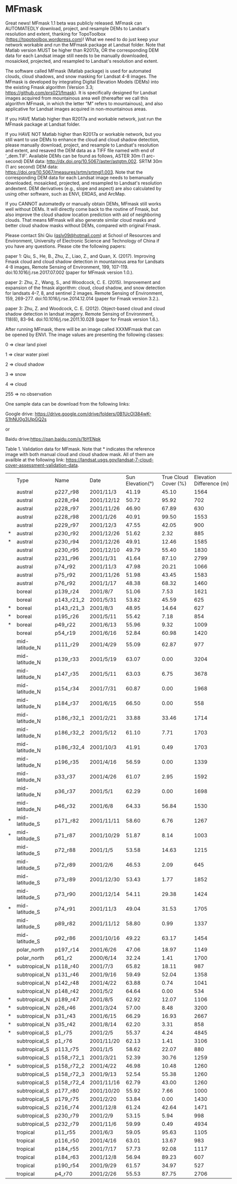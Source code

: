 # MFmask
Great news! MFmask 1.1 beta was publicly released.
MFmask can AUTOMATEDLY download, project, and resample DEMs to Landsat's resolution and extent, thanking for TopoToolbox (https://topotoolbox.wordpress.com)! What we need to do just keep your network workable and run the MFmask package at Landsat folder. Note that Matlab version MUST be higher than R2017a, OR the corresponding DEM data for each Landsat image still needs to be manually downloaded, mosaicked, projected, and resampled to Landsat's resolution and extent.

The software called MFmask (Matlab package) is used for automated clouds, cloud shadows, and snow masking for Landsat 4-8 images. The MFmask is developed by integrating Digital Elevation Models (DEMs) into the existing Fmask algorithm (Version 3.3; https://github.com/prs021/fmask). It is specifically designed for Landsat images acquired from mountainous area well (thereafter we call this algorithm MFmask, in which the letter “M” refers to mountainous), and also applicative for Landsat images acquired in non-mountainous areas.

If you HAVE Matlab higher than R2017a and workable network, just run the MFmask package at Landsat folder.

If you HAVE NOT Matlab higher than R2017a or workable network, but you still want to use DEMs to enhance the cloud and cloud shadow detection, please manually download, project, and resample to Landsat's resolution and extent, and resaved the DEM data as a TIFF file named with end of ‘_dem.TIF’.
Available DEMs can be found as follows, ASTER 30m (1 arc-second) DEM data: http://dx.doi.org/10.5067/aster/astgtm.002. SRTM 30m (1 arc second) DEM data: https://doi.org/10.5067/measures/srtm/srtmgl1.003. Note that the corresponding DEM data for each Landsat image needs to bemanually downloaded, mosaicked, projected, and resampled to Landsat's resolution andextent. DEM derivatives (e.g., slope and aspect) are also calculated by using other software, such as ENVI, ERDAS, and ArcMap.

If you CANNOT automatedly or manually obtain DEMs, MFmask still works well without DEMs. It will directly come back to the routine of Fmask, but also improve the cloud shadow location prediction with aid of neighboring clouds. That means MFmask will also generate similar cloud masks and better cloud shadow masks without DEMs, compared with original Fmask.


Please contact Shi Qiu (qsly09@hotmail.com) at School of Resources and Environment, University of Electronic Science and Technology of China if you have any questions.
Please cite the following papers:

paper 1: Qiu, S., He, B., Zhu, Z., Liao, Z., and Quan, X. (2017). Improving Fmask cloud and cloud shadow detection in mountainous area for Landsats 4-8 images, Remote Sensing of Environment, 199, 107-119. doi:10.1016/j.rse.2017.07.002 (paper for MFmask version 1.0.).

paper 2: Zhu, Z., Wang, S., and Woodcock, C. E. (2015). Improvement and expansion of the fmask algorithm: cloud, cloud shadow, and snow detection for landsats 4–7, 8, and sentinel 2 images. Remote Sensing of Environment, 159, 269-277. doi:10.1016/j.rse.2014.12.014 (paper for Fmask version 3.2.).

paper 3: Zhu, Z. and Woodcock, C. E. (2012). Object-based cloud and cloud shadow detection in landsat imagery. Remote Sensing of Environment, 118(6), 83-94. doi:10.1016/j.rse.2011.10.028 (paper for Fmask version 1.6.).

After running MFmask, there will be an image called XXXMFmask that can be opened by ENVI. The image values are presenting the following classes:

0 => clear land pixel

1 => clear water pixel

2 => cloud shadow

3 => snow

4 => cloud

255 => no observation

One sample data can be download from the following links:

Google drive: https://drive.google.com/drive/folders/0B1UcOl384wK-S1hNU0g3UlpGQ2s

or

Baidu drive:https://pan.baidu.com/s/1bYENpk



Table 1. Validation data for MFmask. Note that * indicates the reference image with both manual cloud and cloud shadow mask. All of them are availble at the following link: https://landsat.usgs.gov/landsat-7-cloud-cover-assessment-validation-data.
<table border=0 cellpadding=0 cellspacing=0 width=707 class=xl6528235
 style='border-collapse:collapse;table-layout:fixed;width:533pt'>
 <col class=xl6528235 width=13 style='mso-width-source:userset;mso-width-alt:
 465;width:10pt'>
 <col class=xl6528235 width=92 style='mso-width-source:userset;mso-width-alt:
 3211;width:69pt'>
 <col class=xl6528235 width=77 style='mso-width-source:userset;mso-width-alt:
 2699;width:58pt'>
 <col class=xl7028235 width=102 style='mso-width-source:userset;mso-width-alt:
 3560;width:77pt'>
 <col class=xl6828235 width=110 style='mso-width-source:userset;mso-width-alt:
 3840;width:83pt'>
 <col class=xl6828235 width=151 style='mso-width-source:userset;mso-width-alt:
 5282;width:114pt'>
 <col class=xl7328235 width=162 style='mso-width-source:userset;mso-width-alt:
 5655;width:122pt'>
 <tr height=20 style='height:15.0pt'>
  <td height=20 class=xl6528235 width=13 style='height:15.0pt;width:10pt'> </td>
  <td class=xl6728235 width=92 style='width:69pt'>Type</td>
  <td class=xl6728235 width=77 style='width:58pt'>Name</td>
  <td class=xl6728235 width=102 style='width:77pt'>Date</td>
  <td class=xl6728235 width=110 style='width:83pt'>Sun Elevation(&deg;)</td>
  <td class=xl6728235 width=151 style='width:114pt'>True Cloud Cover (%)</td>
  <td class=xl6728235 width=162 style='width:122pt'>Elevation Difference (m)</td>
 </tr>
 <tr class=xl8028235 height=19 style='height:14.5pt'>
  <td height=19 class=xl8028235 style='height:14.5pt'>&nbsp;</td>
  <td class=xl6628235>austral</td>
  <td class=xl6628235>p227_r98</td>
  <td class=xl6928235>2001/11/3</td>
  <td class=xl7128235>41.19</td>
  <td class=xl7228235>45.10</td>
  <td class=xl7328235>1564</td>
 </tr>
 <tr height=19 style='height:14.5pt'>
  <td height=19 class=xl6528235 style='height:14.5pt'></td>
  <td class=xl6628235>austral</td>
  <td class=xl6628235>p228_r94</td>
  <td class=xl6928235>2001/12/12</td>
  <td class=xl7128235>50.72</td>
  <td class=xl7228235>95.92</td>
  <td class=xl7328235>702</td>
 </tr>
 <tr height=19 style='height:14.5pt'>
  <td height=19 class=xl6528235 style='height:14.5pt'></td>
  <td class=xl6628235>austral</td>
  <td class=xl6628235>p228_r97</td>
  <td class=xl6928235>2001/11/26</td>
  <td class=xl7128235>46.90</td>
  <td class=xl7228235>67.89</td>
  <td class=xl7328235>630</td>
 </tr>
 <tr height=19 style='height:14.5pt'>
  <td height=19 class=xl6528235 style='height:14.5pt'></td>
  <td class=xl6628235>austral</td>
  <td class=xl6628235>p228_r98</td>
  <td class=xl6928235>2001/1/26</td>
  <td class=xl7128235>40.91</td>
  <td class=xl7228235>99.50</td>
  <td class=xl7328235>1553</td>
 </tr>
 <tr height=19 style='height:14.5pt'>
  <td height=19 class=xl6528235 style='height:14.5pt'></td>
  <td class=xl6628235>austral</td>
  <td class=xl6628235>p229_r97</td>
  <td class=xl6928235>2001/12/3</td>
  <td class=xl7128235>47.55</td>
  <td class=xl7228235>42.05</td>
  <td class=xl7328235>900</td>
 </tr>
 <tr height=19 style='height:14.5pt'>
  <td height=19 class=xl6528235 style='height:14.5pt'>*</td>
  <td class=xl7528235>austral</td>
  <td class=xl7528235>p230_r92</td>
  <td class=xl7628235>2001/12/26</td>
  <td class=xl7728235>51.62</td>
  <td class=xl7828235>2.32</td>
  <td class=xl7928235>885</td>
 </tr>
 <tr class=xl8028235 height=19 style='height:14.5pt'>
  <td height=19 class=xl6528235 style='height:14.5pt'>*</td>
  <td class=xl7528235>austral</td>
  <td class=xl7528235>p230_r94</td>
  <td class=xl7628235>2001/12/26</td>
  <td class=xl7728235>49.91</td>
  <td class=xl7828235>12.46</td>
  <td class=xl7928235>1585</td>
 </tr>
 <tr class=xl6528235 height=19 style='height:14.5pt'>
  <td height=19 class=xl6528235 style='height:14.5pt'></td>
  <td class=xl6628235>austral</td>
  <td class=xl6628235>p230_r95</td>
  <td class=xl6928235>2001/12/10</td>
  <td class=xl7128235>49.79</td>
  <td class=xl7228235>55.40</td>
  <td class=xl7328235>1830</td>
 </tr>
 <tr height=19 style='height:14.5pt'>
  <td height=19 class=xl6528235 style='height:14.5pt'></td>
  <td class=xl6628235>austral</td>
  <td class=xl6628235>p231_r96</td>
  <td class=xl6928235>2001/1/31</td>
  <td class=xl7128235>41.64</td>
  <td class=xl7228235>87.10</td>
  <td class=xl7328235>2799</td>
 </tr>
 <tr height=19 style='height:14.5pt'>
  <td height=19 class=xl6528235 style='height:14.5pt'></td>
  <td class=xl6628235>austral</td>
  <td class=xl6628235>p74_r92</td>
  <td class=xl6928235>2001/11/3</td>
  <td class=xl7128235>47.98</td>
  <td class=xl7228235>20.21</td>
  <td class=xl7328235>1066</td>
 </tr>
 <tr height=19 style='height:14.5pt'>
  <td height=19 class=xl6528235 style='height:14.5pt'></td>
  <td class=xl6628235>austral</td>
  <td class=xl6628235>p75_r92</td>
  <td class=xl6928235>2001/11/26</td>
  <td class=xl7128235>51.98</td>
  <td class=xl7228235>43.45</td>
  <td class=xl7328235>1583</td>
 </tr>
 <tr height=19 style='height:14.5pt'>
  <td height=19 class=xl6528235 style='height:14.5pt'></td>
  <td class=xl6628235>austral</td>
  <td class=xl6628235>p76_r92</td>
  <td class=xl6928235>2001/1/17</td>
  <td class=xl7128235>48.38</td>
  <td class=xl7228235>68.32</td>
  <td class=xl7328235>1460</td>
 </tr>
 <tr class=xl8028235 height=19 style='height:14.5pt'>
  <td height=19 class=xl8028235 style='height:14.5pt'>&nbsp;</td>
  <td class=xl6628235>boreal</td>
  <td class=xl6628235>p139_r24</td>
  <td class=xl6928235>2001/8/7</td>
  <td class=xl7128235>51.06</td>
  <td class=xl7228235>7.53</td>
  <td class=xl7328235>1621</td>
 </tr>
 <tr height=19 style='height:14.5pt'>
  <td height=19 class=xl6528235 style='height:14.5pt'></td>
  <td class=xl6628235>boreal</td>
  <td class=xl6628235>p143_r21_2</td>
  <td class=xl6928235>2001/5/31</td>
  <td class=xl7128235>53.82</td>
  <td class=xl7228235>45.59</td>
  <td class=xl7328235>625</td>
 </tr>
 <tr height=19 style='height:14.5pt'>
  <td height=19 class=xl6528235 style='height:14.5pt'>*</td>
  <td class=xl7528235>boreal</td>
  <td class=xl7528235>p143_r21_3</td>
  <td class=xl7628235>2001/8/3</td>
  <td class=xl7728235>48.95</td>
  <td class=xl7828235>14.64</td>
  <td class=xl7928235>627</td>
 </tr>
 <tr height=19 style='height:14.5pt'>
  <td height=19 class=xl6528235 style='height:14.5pt'>*</td>
  <td class=xl7528235>boreal</td>
  <td class=xl7528235>p195_r26</td>
  <td class=xl7628235>2001/5/11</td>
  <td class=xl7728235>55.42</td>
  <td class=xl7828235>7.18</td>
  <td class=xl7928235>854</td>
 </tr>
 <tr height=19 style='height:14.5pt'>
  <td height=19 class=xl6528235 style='height:14.5pt'>*</td>
  <td class=xl7528235>boreal</td>
  <td class=xl7528235>p49_r22</td>
  <td class=xl7628235>2001/6/13</td>
  <td class=xl7728235>55.96</td>
  <td class=xl7828235>9.32</td>
  <td class=xl7928235>1009</td>
 </tr>
 <tr class=xl8028235 height=19 style='height:14.5pt'>
  <td height=19 class=xl8028235 style='height:14.5pt'>&nbsp;</td>
  <td class=xl6628235>boreal</td>
  <td class=xl6628235>p54_r19</td>
  <td class=xl6928235>2001/6/16</td>
  <td class=xl7128235>52.84</td>
  <td class=xl7228235>60.98</td>
  <td class=xl7328235>1420</td>
 </tr>
 <tr height=19 style='height:14.5pt'>
  <td height=19 class=xl6528235 style='height:14.5pt'></td>
  <td class=xl6628235>mid-latitude_N</td>
  <td class=xl6628235>p111_r29</td>
  <td class=xl6928235>2001/4/29</td>
  <td class=xl7128235>55.09</td>
  <td class=xl7228235>62.87</td>
  <td class=xl7328235>977</td>
 </tr>
 <tr height=19 style='height:14.5pt'>
  <td height=19 class=xl6528235 style='height:14.5pt'></td>
  <td class=xl6628235>mid-latitude_N</td>
  <td class=xl6628235>p139_r33</td>
  <td class=xl6928235>2001/5/19</td>
  <td class=xl7128235>63.07</td>
  <td class=xl7228235>0.00</td>
  <td class=xl7328235>3204</td>
 </tr>
 <tr class=xl8028235 height=19 style='height:14.5pt'>
  <td height=19 class=xl8028235 style='height:14.5pt'>&nbsp;</td>
  <td class=xl6628235>mid-latitude_N</td>
  <td class=xl6628235>p147_r35</td>
  <td class=xl6928235>2001/5/11</td>
  <td class=xl7128235>63.03</td>
  <td class=xl7228235>6.75</td>
  <td class=xl7328235>3678</td>
 </tr>
 <tr height=19 style='height:14.5pt'>
  <td height=19 class=xl6528235 style='height:14.5pt'></td>
  <td class=xl6628235>mid-latitude_N</td>
  <td class=xl6628235>p154_r34</td>
  <td class=xl6928235>2001/7/31</td>
  <td class=xl7128235>60.87</td>
  <td class=xl7228235>0.00</td>
  <td class=xl7328235>1968</td>
 </tr>
 <tr height=19 style='height:14.5pt'>
  <td height=19 class=xl6528235 style='height:14.5pt'></td>
  <td class=xl6628235>mid-latitude_N</td>
  <td class=xl6628235>p184_r37</td>
  <td class=xl6928235>2001/6/15</td>
  <td class=xl7128235>66.50</td>
  <td class=xl7228235>0.00</td>
  <td class=xl7328235>558</td>
 </tr>
 <tr height=19 style='height:14.5pt'>
  <td height=19 class=xl6528235 style='height:14.5pt'></td>
  <td class=xl6628235>mid-latitude_N</td>
  <td class=xl6628235>p186_r32_1</td>
  <td class=xl6928235>2001/2/21</td>
  <td class=xl7128235>33.88</td>
  <td class=xl7228235>33.46</td>
  <td class=xl7328235>1714</td>
 </tr>
 <tr height=19 style='height:14.5pt'>
  <td height=19 class=xl6528235 style='height:14.5pt'></td>
  <td class=xl6628235>mid-latitude_N</td>
  <td class=xl6628235>p186_r32_2</td>
  <td class=xl6928235>2001/5/12</td>
  <td class=xl7128235>61.10</td>
  <td class=xl7228235>7.71</td>
  <td class=xl7328235>1703</td>
 </tr>
 <tr height=19 style='height:14.5pt'>
  <td height=19 class=xl6528235 style='height:14.5pt'></td>
  <td class=xl6628235>mid-latitude_N</td>
  <td class=xl6628235>p186_r32_4</td>
  <td class=xl6928235>2001/10/3</td>
  <td class=xl7128235>41.91</td>
  <td class=xl7228235>0.49</td>
  <td class=xl7328235>1703</td>
 </tr>
 <tr height=19 style='height:14.5pt'>
  <td height=19 class=xl6528235 style='height:14.5pt'></td>
  <td class=xl6628235>mid-latitude_N</td>
  <td class=xl6628235>p196_r35</td>
  <td class=xl6928235>2001/4/16</td>
  <td class=xl7128235>56.59</td>
  <td class=xl7228235>0.00</td>
  <td class=xl7328235>1339</td>
 </tr>
 <tr height=19 style='height:14.5pt'>
  <td height=19 class=xl6528235 style='height:14.5pt'></td>
  <td class=xl6628235>mid-latitude_N</td>
  <td class=xl6628235>p33_r37</td>
  <td class=xl6928235>2001/4/26</td>
  <td class=xl7128235>61.07</td>
  <td class=xl7228235>2.95</td>
  <td class=xl7328235>1592</td>
 </tr>
 <tr height=19 style='height:14.5pt'>
  <td height=19 class=xl6528235 style='height:14.5pt'></td>
  <td class=xl6628235>mid-latitude_N</td>
  <td class=xl6628235>p36_r37</td>
  <td class=xl6928235>2001/5/1</td>
  <td class=xl7128235>62.29</td>
  <td class=xl7228235>0.00</td>
  <td class=xl7328235>1698</td>
 </tr>
 <tr class=xl8028235 height=19 style='height:14.5pt'>
  <td height=19 class=xl8028235 style='height:14.5pt'>&nbsp;</td>
  <td class=xl6628235>mid-latitude_N</td>
  <td class=xl6628235>p46_r32</td>
  <td class=xl6928235>2001/6/8</td>
  <td class=xl7128235>64.33</td>
  <td class=xl7428235>56.84</td>
  <td class=xl7328235>1530</td>
 </tr>
 <tr height=19 style='height:14.5pt'>
  <td height=19 class=xl6528235 style='height:14.5pt'>*</td>
  <td class=xl7528235>mid-latitude_S</td>
  <td class=xl7528235>p171_r82</td>
  <td class=xl7628235>2001/11/11</td>
  <td class=xl7728235>58.60</td>
  <td class=xl7828235>6.76</td>
  <td class=xl7928235>1267</td>
 </tr>
 <tr class=xl8028235 height=19 style='height:14.5pt'>
  <td height=19 class=xl6528235 style='height:14.5pt'>*</td>
  <td class=xl7528235>mid-latitude_S</td>
  <td class=xl7528235>p71_r87</td>
  <td class=xl7628235>2001/10/29</td>
  <td class=xl7728235>51.87</td>
  <td class=xl7828235>8.14</td>
  <td class=xl7928235>1003</td>
 </tr>
 <tr height=19 style='height:14.5pt'>
  <td height=19 class=xl6528235 style='height:14.5pt'></td>
  <td class=xl6628235>mid-latitude_S</td>
  <td class=xl6628235>p72_r88</td>
  <td class=xl6928235>2001/1/5</td>
  <td class=xl7128235>53.58</td>
  <td class=xl7228235>14.63</td>
  <td class=xl7328235>1215</td>
 </tr>
 <tr height=19 style='height:14.5pt'>
  <td height=19 class=xl6528235 style='height:14.5pt'></td>
  <td class=xl6628235>mid-latitude_S</td>
  <td class=xl6628235>p72_r89</td>
  <td class=xl6928235>2001/2/6</td>
  <td class=xl7128235>46.53</td>
  <td class=xl7228235>2.09</td>
  <td class=xl7328235>645</td>
 </tr>
 <tr height=19 style='height:14.5pt'>
  <td height=19 class=xl6528235 style='height:14.5pt'></td>
  <td class=xl6628235>mid-latitude_S</td>
  <td class=xl6628235>p73_r89</td>
  <td class=xl6928235>2001/12/30</td>
  <td class=xl7128235>53.43</td>
  <td class=xl7228235>1.77</td>
  <td class=xl7328235>1852</td>
 </tr>
 <tr height=19 style='height:14.5pt'>
  <td height=19 class=xl6528235 style='height:14.5pt'></td>
  <td class=xl6628235>mid-latitude_S</td>
  <td class=xl6628235>p73_r90</td>
  <td class=xl6928235>2001/12/14</td>
  <td class=xl7128235>54.11</td>
  <td class=xl7228235>29.38</td>
  <td class=xl7328235>1424</td>
 </tr>
 <tr height=19 style='height:14.5pt'>
  <td height=19 class=xl6528235 style='height:14.5pt'>*</td>
  <td class=xl7528235>mid-latitude_S</td>
  <td class=xl7528235>p74_r91</td>
  <td class=xl7628235>2001/11/3</td>
  <td class=xl7728235>49.04</td>
  <td class=xl7828235>31.53</td>
  <td class=xl7928235>1705</td>
 </tr>
 <tr height=19 style='height:14.5pt'>
  <td height=19 class=xl6528235 style='height:14.5pt'></td>
  <td class=xl6628235>mid-latitude_S</td>
  <td class=xl6628235>p89_r82</td>
  <td class=xl6928235>2001/11/12</td>
  <td class=xl7128235>58.80</td>
  <td class=xl7228235>0.99</td>
  <td class=xl7328235>1337</td>
 </tr>
 <tr height=19 style='height:14.5pt'>
  <td height=19 class=xl6528235 style='height:14.5pt'></td>
  <td class=xl6628235>mid-latitude_S</td>
  <td class=xl6628235>p92_r86</td>
  <td class=xl6928235>2001/10/16</td>
  <td class=xl7128235>49.22</td>
  <td class=xl7228235>63.17</td>
  <td class=xl7328235>1454</td>
 </tr>
 <tr height=19 style='height:14.5pt'>
  <td height=19 class=xl6528235 style='height:14.5pt'></td>
  <td class=xl6628235>polar_north</td>
  <td class=xl6628235>p197_r14</td>
  <td class=xl6928235>2001/6/26</td>
  <td class=xl7128235>47.06</td>
  <td class=xl7228235>18.97</td>
  <td class=xl7328235>1149</td>
 </tr>
 <tr height=19 style='height:14.5pt'>
  <td height=19 class=xl6528235 style='height:14.5pt'></td>
  <td class=xl6628235>polar_north</td>
  <td class=xl6628235>p61_r2</td>
  <td class=xl6928235>2000/6/14</td>
  <td class=xl7128235>32.24</td>
  <td class=xl7228235>1.41</td>
  <td class=xl7328235>1700</td>
 </tr>
 <tr class=xl8028235 height=19 style='height:14.5pt'>
  <td height=19 class=xl6528235 style='height:14.5pt'>*</td>
  <td class=xl7528235>subtropical_N</td>
  <td class=xl7528235>p118_r40</td>
  <td class=xl7628235>2001/7/3</td>
  <td class=xl7728235>65.82</td>
  <td class=xl7828235>18.11</td>
  <td class=xl7928235>987</td>
 </tr>
 <tr class=xl8028235 height=19 style='height:14.5pt'>
  <td height=19 class=xl8028235 style='height:14.5pt'>&nbsp;</td>
  <td class=xl6628235>subtropical_N</td>
  <td class=xl6628235>p131_r46</td>
  <td class=xl6928235>2001/9/16</td>
  <td class=xl7128235>59.49</td>
  <td class=xl7228235>52.04</td>
  <td class=xl7328235>1358</td>
 </tr>
 <tr height=19 style='height:14.5pt'>
  <td height=19 class=xl6528235 style='height:14.5pt'></td>
  <td class=xl6628235>subtropical_N</td>
  <td class=xl6628235>p142_r48</td>
  <td class=xl6928235>2001/4/22</td>
  <td class=xl7128235>63.88</td>
  <td class=xl7228235>0.74</td>
  <td class=xl7328235>1041</td>
 </tr>
 <tr height=19 style='height:14.5pt'>
  <td height=19 class=xl6528235 style='height:14.5pt'></td>
  <td class=xl6628235>subtropical_N</td>
  <td class=xl6628235>p148_r42</td>
  <td class=xl6928235>2001/5/2</td>
  <td class=xl7128235>64.64</td>
  <td class=xl7228235>0.00</td>
  <td class=xl7328235>534</td>
 </tr>
 <tr height=19 style='height:14.5pt'>
  <td height=19 class=xl6528235 style='height:14.5pt'>*</td>
  <td class=xl7528235>subtropical_N</td>
  <td class=xl7528235>p189_r47</td>
  <td class=xl7628235>2001/8/5</td>
  <td class=xl7728235>62.92</td>
  <td class=xl7828235>12.07</td>
  <td class=xl7928235>1106</td>
 </tr>
 <tr class=xl8028235 height=19 style='height:14.5pt'>
  <td height=19 class=xl6528235 style='height:14.5pt'>*</td>
  <td class=xl7528235>subtropical_N</td>
  <td class=xl7528235>p26_r46</td>
  <td class=xl7628235>2001/3/24</td>
  <td class=xl7728235>57.00</td>
  <td class=xl7828235>8.48</td>
  <td class=xl7928235>3200</td>
 </tr>
 <tr class=xl8028235 height=19 style='height:14.5pt'>
  <td height=19 class=xl6528235 style='height:14.5pt'>*</td>
  <td class=xl7528235>subtropical_N</td>
  <td class=xl7528235>p31_r43</td>
  <td class=xl7628235>2001/6/15</td>
  <td class=xl7728235>66.29</td>
  <td class=xl7828235>16.93</td>
  <td class=xl7928235>2667</td>
 </tr>
 <tr height=19 style='height:14.5pt'>
  <td height=19 class=xl6528235 style='height:14.5pt'>*</td>
  <td class=xl7528235>subtropical_N</td>
  <td class=xl7528235>p35_r42</td>
  <td class=xl7628235>2001/8/14</td>
  <td class=xl7728235>62.20</td>
  <td class=xl7828235>3.31</td>
  <td class=xl7928235>858</td>
 </tr>
 <tr class=xl8028235 height=19 style='height:14.5pt'>
  <td height=19 class=xl6528235 style='height:14.5pt'>*</td>
  <td class=xl7528235>subtropical_S</td>
  <td class=xl7528235>p1_r75</td>
  <td class=xl7628235>2001/2/5</td>
  <td class=xl7728235>55.37</td>
  <td class=xl7828235>4.24</td>
  <td class=xl7928235>4845</td>
 </tr>
 <tr height=19 style='height:14.5pt'>
  <td height=19 class=xl6528235 style='height:14.5pt'></td>
  <td class=xl6628235>subtropical_S</td>
  <td class=xl6628235>p1_r76</td>
  <td class=xl6928235>2001/11/20</td>
  <td class=xl7128235>62.13</td>
  <td class=xl7228235>1.41</td>
  <td class=xl7328235>3106</td>
 </tr>
 <tr height=19 style='height:14.5pt'>
  <td height=19 class=xl6528235 style='height:14.5pt'></td>
  <td class=xl6628235>subtropical_S</td>
  <td class=xl6628235>p113_r75</td>
  <td class=xl6928235>2001/1/5</td>
  <td class=xl7128235>58.62</td>
  <td class=xl7228235>22.07</td>
  <td class=xl7328235>880</td>
 </tr>
 <tr height=19 style='height:14.5pt'>
  <td height=19 class=xl6528235 style='height:14.5pt'></td>
  <td class=xl6628235>subtropical_S</td>
  <td class=xl6628235>p158_r72_1</td>
  <td class=xl6928235>2001/3/21</td>
  <td class=xl7128235>52.39</td>
  <td class=xl7228235>30.76</td>
  <td class=xl7328235>1259</td>
 </tr>
 <tr class=xl8028235 height=19 style='height:14.5pt'>
  <td height=19 class=xl6528235 style='height:14.5pt'>*</td>
  <td class=xl7528235>subtropical_S</td>
  <td class=xl7528235>p158_r72_2</td>
  <td class=xl7628235>2001/4/22</td>
  <td class=xl7728235>46.98</td>
  <td class=xl7828235>10.48</td>
  <td class=xl7928235>1260</td>
 </tr>
 <tr height=19 style='height:14.5pt'>
  <td height=19 class=xl6528235 style='height:14.5pt'></td>
  <td class=xl6628235>subtropical_S</td>
  <td class=xl6628235>p158_r72_3</td>
  <td class=xl6928235>2001/9/13</td>
  <td class=xl7128235>52.54</td>
  <td class=xl7228235>55.38</td>
  <td class=xl7328235>1260</td>
 </tr>
 <tr height=19 style='height:14.5pt'>
  <td height=19 class=xl6528235 style='height:14.5pt'></td>
  <td class=xl6628235>subtropical_S</td>
  <td class=xl6628235>p158_r72_4</td>
  <td class=xl6928235>2001/11/16</td>
  <td class=xl7128235>62.79</td>
  <td class=xl7228235>43.00</td>
  <td class=xl7328235>1260</td>
 </tr>
 <tr class=xl8028235 height=19 style='height:14.5pt'>
  <td height=19 class=xl8028235 style='height:14.5pt'>&nbsp;</td>
  <td class=xl6628235>subtropical_S</td>
  <td class=xl6628235>p177_r80</td>
  <td class=xl6928235>2001/10/20</td>
  <td class=xl7128235>55.92</td>
  <td class=xl7228235>7.66</td>
  <td class=xl7328235>1000</td>
 </tr>
 <tr height=19 style='height:14.5pt'>
  <td height=19 class=xl6528235 style='height:14.5pt'></td>
  <td class=xl6628235>subtropical_S</td>
  <td class=xl6628235>p179_r75</td>
  <td class=xl6928235>2001/2/20</td>
  <td class=xl7128235>53.84</td>
  <td class=xl7228235>0.00</td>
  <td class=xl7328235>1430</td>
 </tr>
 <tr height=19 style='height:14.5pt'>
  <td height=19 class=xl6528235 style='height:14.5pt'></td>
  <td class=xl6628235>subtropical_S</td>
  <td class=xl6628235>p216_r74</td>
  <td class=xl6928235>2001/12/8</td>
  <td class=xl7128235>61.24</td>
  <td class=xl7228235>42.64</td>
  <td class=xl7328235>1471</td>
 </tr>
 <tr height=19 style='height:14.5pt'>
  <td height=19 class=xl6528235 style='height:14.5pt'></td>
  <td class=xl6628235>subtropical_S</td>
  <td class=xl6628235>p230_r79</td>
  <td class=xl6928235>2001/2/9</td>
  <td class=xl7128235>53.15</td>
  <td class=xl7228235>5.94</td>
  <td class=xl7328235>998</td>
 </tr>
 <tr height=19 style='height:14.5pt'>
  <td height=19 class=xl6528235 style='height:14.5pt'></td>
  <td class=xl6628235>subtropical_S</td>
  <td class=xl6628235>p232_r79</td>
  <td class=xl6928235>2001/11/6</td>
  <td class=xl7128235>59.99</td>
  <td class=xl7228235>0.49</td>
  <td class=xl7328235>4934</td>
 </tr>
 <tr class=xl8028235 height=19 style='height:14.5pt'>
  <td height=19 class=xl8028235 style='height:14.5pt'>&nbsp;</td>
  <td class=xl6628235>tropical</td>
  <td class=xl6628235>p11_r55</td>
  <td class=xl6928235>2001/6/3</td>
  <td class=xl7128235>59.05</td>
  <td class=xl7228235>95.63</td>
  <td class=xl7328235>1105</td>
 </tr>
 <tr height=19 style='height:14.5pt'>
  <td height=19 class=xl6528235 style='height:14.5pt'></td>
  <td class=xl6628235>tropical</td>
  <td class=xl6628235>p116_r50</td>
  <td class=xl6928235>2001/4/16</td>
  <td class=xl7128235>63.01</td>
  <td class=xl7228235>13.67</td>
  <td class=xl7328235>983</td>
 </tr>
 <tr height=19 style='height:14.5pt'>
  <td height=19 class=xl6528235 style='height:14.5pt'></td>
  <td class=xl6628235>tropical</td>
  <td class=xl6628235>p184_r55</td>
  <td class=xl6928235>2001/7/17</td>
  <td class=xl7128235>57.73</td>
  <td class=xl7228235>92.08</td>
  <td class=xl7328235>1117</td>
 </tr>
 <tr height=19 style='height:14.5pt'>
  <td height=19 class=xl6528235 style='height:14.5pt'></td>
  <td class=xl6628235>tropical</td>
  <td class=xl6628235>p184_r63</td>
  <td class=xl6928235>2001/12/8</td>
  <td class=xl7128235>56.94</td>
  <td class=xl7228235>89.23</td>
  <td class=xl7328235>607</td>
 </tr>
 <tr height=19 style='height:14.5pt'>
  <td height=19 class=xl6528235 style='height:14.5pt'></td>
  <td class=xl6628235>tropical</td>
  <td class=xl6628235>p190_r54</td>
  <td class=xl6928235>2001/9/29</td>
  <td class=xl7128235>61.57</td>
  <td class=xl7228235>34.97</td>
  <td class=xl7328235>527</td>
 </tr>
 <tr height=19 style='height:14.5pt'>
  <td height=19 class=xl6528235 style='height:14.5pt'></td>
  <td class=xl6628235>tropical</td>
  <td class=xl6628235>p4_r70</td>
  <td class=xl6928235>2001/2/26</td>
  <td class=xl7128235>55.53</td>
  <td class=xl7228235>87.75</td>
  <td class=xl7328235>2706</td>
 </tr>
 <![if supportMisalignedColumns]>
 <tr height=0 style='display:none'>
  <td width=13 style='width:10pt'></td>
  <td width=92 style='width:69pt'></td>
  <td width=77 style='width:58pt'></td>
  <td width=102 style='width:77pt'></td>
  <td width=110 style='width:83pt'></td>
  <td width=151 style='width:114pt'></td>
  <td width=162 style='width:122pt'></td>
 </tr>
 <![endif]>
</table>
